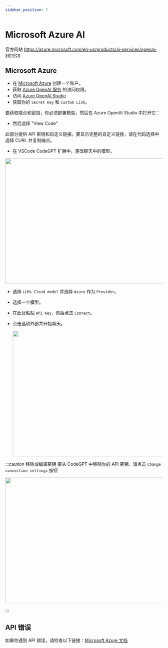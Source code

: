 ```yaml
---
sidebar_position: 7
---
```


# Microsoft Azure AI

官方网站 https://azure.microsoft.com/en-us/products/ai-services/openai-service

## Microsoft Azure
- 在 [Microsoft Azure](https://azure.microsoft.com/en-us/free) 创建一个账户。
- 获取 [Azure OpenAI 服务](https://azure.microsoft.com/en-us/products/ai-services/openai-service) 的访问权限。
- 访问 [Azure OpenAI Studio](https://oai.azure.com/)
- 获取你的 `Secret Key` 和 `Custom Link`。

要获取端点和密钥，你必须部署模型，然后在 Azure OpenAI Studio 中打开它：
- 然后选择 "View Code"

此部分提供 API 密钥和自定义链接。要显示完整的自定义链接，请在代码选择中选择 CURL 并复制端点。

- 在 VSCode CodeGPT 扩展中，更改聊天中的模型。

<p align="center"><img width="550" height="400" src="https://github.com/user-attachments/assets/0a6791c5-bdf1-4410-a77a-4e9083993b7a"/></p>

- 选择 `LLMs Cloud model` 并选择 `Azure` 作为 `Provider`。
- 选择一个模型。
- 在此处粘贴 `API Key`，然后点击 `Connect`。
- 点击选项外部并开始聊天。

  <p align="center"><img width="550" height="400" src="https://github.com/user-attachments/assets/e5658252-9b32-4d65-85c1-8f5fcdd8ad44"/></p>

:::caution 移除或编辑密钥
要从 CodeGPT 中移除你的 API 密钥，请点击 `Change connection settings` 按钮
 <p align="center"><img width="550" height="400" src="https://github.com/user-attachments/assets/9a0ae15f-b719-4b8a-ac3e-7e856dc319de"/></p>
:::

## API 错误
如果你遇到 API 错误，请检查以下链接：[Microsoft Azure 文档](https://azure.microsoft.com/en-us/products/ai-services/openai-service/)